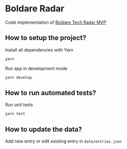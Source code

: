 # Boldare Radar

Code implementation of [Boldare Tech Radar MVP](https://app.mural.co/t/boldare5080/m/boldare5080/1614856271941/8b3cd819b9ab4c8729723d891d9b94319806238b)

## How to setup the project?

Install all dependencies with Yarn

```bash
yarn
```

Run app in development mode

```bash
yarn develop
```

## How to run automated tests?

Run unit tests

```bash
yarn test
```

## How to update the data?

Add new entry or edit existing entry in `data/entries.json`
